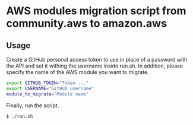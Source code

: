 # AWS modules migration script from community.aws to amazon.aws


## Usage
Create a GitHub personal access token to use in place of a password with the API and set it withing the username inside run.sh. In addition, please specify the name of the AWS module you want to migrate.
```bash
export GITHUB_TOKEN="Token ..."
export USERNAME="GitHub username"
module_to_migrate="Module name"
```

Finally, run the script.
```bash
$ ./run.sh
```
